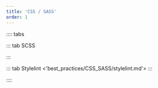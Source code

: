 ```yaml
---
title: 'CSS / SASS'
order: 1
---
```


:::: tabs

::: tab SCSS
<!-- <'components/buttons/freemarker.md'> -->
:::

::: tab Stylelint
<'best_practices/CSS_SASS/stylelint.md'>
:::

::::